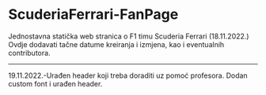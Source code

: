 # ScuderiaFerrari-FanPage
Jednostavna statička web stranica o F1 timu Scuderia Ferrari (18.11.2022.) <br>
Ovdje dodavati tačne datume kreiranja i izmjena, kao i eventualnih contributora. 
<hr>
19.11.2022.-Urađen header koji treba doraditi uz pomoć profesora. Dodan custom font i urađen header.
